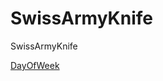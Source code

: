 # SwissArmyKnife
SwissArmyKnife

[DayOfWeek](https://github.com/ohrafaelmartins/SwissArmyKnife/blob/master/DayOfWeek.php)
